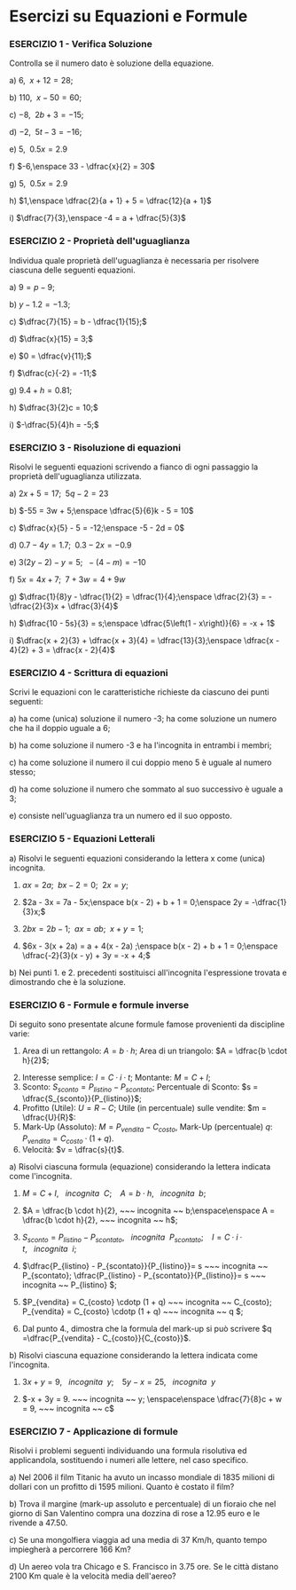 
# Esercizi su Equazioni e Formule

### ESERCIZIO 1 - Verifica Soluzione

Controlla se il numero dato è soluzione della equazione.

a) $6,\enspace x + 12 = 28;$  

b) $110,\enspace x - 50 = 60;$  

c) $-8,\enspace 2b + 3 = -15;$ 

d) $-2,\enspace 5t - 3 = -16;$    

e) $5,\enspace 0.5x = 2.9$ 

f) $-6,\enspace 33 - \dfrac{x}{2} = 30$  

g) $5,\enspace 0.5x = 2.9$

h) $1,\enspace \dfrac{2}{a + 1} + 5 = \dfrac{12}{a + 1}$

i) $\dfrac{7}{3},\enspace -4 = a + \dfrac{5}{3}$



### ESERCIZIO 2 - Proprietà dell'uguaglianza

Individua quale proprietà dell'uguaglianza è necessaria per risolvere ciascuna delle seguenti equazioni.

a) $9 = p - 9;$

b) $y - 1.2 = -1.3;$

c) $\dfrac{7}{15} = b - \dfrac{1}{15};$

d) $\dfrac{x}{15} = 3;$

e) $0 = \dfrac{v}{11};$

f) $\dfrac{c}{-2} = -11;$

g) $9.4 + h = 0.81;$

h) $\dfrac{3}{2}c = 10;$

i) $-\dfrac{5}{4}h = -5;$



### ESERCIZIO 3 - Risoluzione di equazioni

Risolvi le seguenti equazioni scrivendo a fianco di ogni passaggio la proprietà dell'uguaglianza utilizzata.

a) $2x + 5 = 17;\enspace 5q - 2 = 23$   

b) $-55 = 3w + 5;\enspace \dfrac{5}{6}k - 5 = 10$   

c) $\dfrac{x}{5} - 5 = -12;\enspace -5 - 2d = 0$   

d) $0.7 - 4y = 1.7;\enspace 0.3 - 2x = -0.9$  

e) $3\left(2y - 2\right) - y = 5;\enspace -\left(4 -m\right) = -10$   

f) $5x = 4x + 7;\enspace 7 + 3w = 4 + 9w$   

g) $\dfrac{1}{8}y - \dfrac{1}{2} = \dfrac{1}{4};\enspace \dfrac{2}{3} = -\dfrac{2}{3}x + \dfrac{3}{4}$   

h) $\dfrac{10 - 5s}{3} = s;\enspace \dfrac{5\left(1 - x\right)}{6} = -x + 1$   

i) $\dfrac{x + 2}{3} + \dfrac{x + 3}{4} = \dfrac{13}{3};\enspace \dfrac{x - 4}{2} + 3 = \dfrac{x - 2}{4}$



### ESERCIZIO 4 - Scrittura di equazioni

Scrivi le equazioni con le caratteristiche richieste da ciascuno dei punti seguenti:

a) ha come (unica) soluzione il numero -3; ha come soluzione un numero che ha il doppio uguale a 6;

b) ha come soluzione il numero -3 e ha l'incognita in entrambi i membri;

c) ha come soluzione il numero il cui doppio meno 5 è uguale al numero stesso;

d) ha come soluzione il numero che sommato al suo successivo è uguale a 3;

e) consiste nell'uguaglianza tra un numero ed il suo opposto.



### ESERCIZIO 5 - Equazioni Letterali

a) Risolvi le seguenti equazioni considerando la lettera x come (unica) incognita.

1. $ax = 2a;\enspace bx - 2 = 0;\enspace 2x = y;$

2. $2a - 3x = 7a - 5x;\enspace b(x - 2) + b + 1 = 0;\enspace 2y = -\dfrac{1}{3}x;$

3. $2bx = 2b - 1;\enspace ax = ab;\enspace x + y = 1;$

4. $6x - 3(x + 2a) = a + 4(x - 2a) ;\enspace b(x - 2) + b + 1 = 0;\enspace \dfrac{-2}{3}(x - y) + 3y = -x + 4;$

b) Nei punti 1. e 2. precedenti sostituisci all'incognita l'espressione trovata e dimostrando che è la soluzione.



### ESERCIZIO 6 - Formule e formule inverse

Di seguito sono presentate alcune formule famose provenienti da discipline varie:

1) Area di un rettangolo: $A = b \cdot h$; Area di un triangolo: $A = \dfrac{b \cdot h}{2}$;

2. Interesse semplice: $I = C\cdotp i\cdotp t$; Montante: $M = C + I$;
3. Sconto: $S_{sconto} = P_{listino} - P_{scontato}$; Percentuale di Sconto: $s = \dfrac{S_{sconto}}{P_{listino}}$;
4. Profitto (Utile): $U = R - C$; Utile (in percentuale) sulle vendite: $m = \dfrac{U}{R}$:
5. Mark-Up (Assoluto): $M = P_{vendita} - C_{costo}$, Mark-Up (percentuale) $q$: $P_{vendita} = C_{costo} \cdotp (1 + q)$.
6. Velocità: $v = \dfrac{s}{t}$.

a) Risolvi ciascuna formula (equazione) considerando la lettera indicata come l'incognita.

1. $M = C + I, ~~~ incognita ~~ C;\enspace\enspace A = b \cdot h, ~~~ incognita ~~ b$;
2. $A = \dfrac{b \cdot h}{2}, ~~~ incognita ~~ b;\enspace\enspace A = \dfrac{b \cdot h}{2}, ~~~ incognita ~~ h$;

2. $S_{sconto} = P_{listino} - P_{scontato}, ~~~ incognita ~~ P_{scontato}; \enspace\enspace I = C\cdotp i\cdotp t ,~~~ incognita ~~ i$;
3. $\dfrac{P_{listino} - P_{scontato}}{P_{listino}}= s ~~~ incognita ~~ P_{scontato}; \dfrac{P_{listino} - P_{scontato}}{P_{listino}}= s ~~~ incognita ~~ P_{listino} $;
4. $P_{vendita} = C_{costo} \cdotp (1 + q) ~~~ incognita ~~ C_{costo}; P_{vendita} = C_{costo} \cdotp (1 + q) ~~~ incognita ~~ q $;
5. Dal punto 4., dimostra che la formula del mark-up si può scrivere $q =\dfrac{P_{vendita} - C_{costo}}{C_{costo}}$. 

b) Risolvi ciascuna equazione considerando la lettera indicata come l'incognita.

1. $3x + y = 9, ~~~ incognita ~~ y; \enspace\enspace 5y - x = 25, ~~~ incognita ~~ y$

2. $-x + 3y = 9. ~~~ incognita ~~ y; \enspace\enspace \dfrac{7}{8}c + w = 9, ~~~ incognita ~~ c$



### ESERCIZIO 7 - Applicazione di formule

Risolvi i problemi seguenti individuando una formula risolutiva ed applicandola, sostituendo i numeri alle lettere, nel caso specifico. 

a) Nel 2006 il film Titanic ha avuto un incasso mondiale di 1835 milioni di dollari con un profitto di 1595 milioni. Quanto è costato il film?

b) Trova il margine (mark-up assoluto e percentuale) di un fioraio che nel giorno di San Valentino compra una dozzina di rose a 12.95 euro e le rivende a 47.50.  

c) Se una mongolfiera viaggia ad una media di 37 Km/h, quanto tempo impiegherà a percorrere 166 Km?  

d) Un aereo vola tra Chicago e S. Francisco in 3.75 ore. Se le città distano 2100 Km quale è la velocità media dell'aereo?









